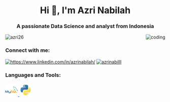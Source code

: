 <h1 align="center">Hi 👋, I'm Azri Nabilah</h1>
<h3 align="center">A passionate Data Science and analyst from Indonesia</h3>
<img align="right" alt="coding" widht="400" src="https://github.com/user-attachments/assets/18f8be81-652f-4b31-9571-7f06669b88c6">
<p align="left"> <img src="https://komarev.com/ghpvc/?username=azri26&label=Profile%20views&color=0e75b6&style=flat" alt="azri26" /> </p>

<h3 align="left">Connect with me:</h3>
<p align="left">
<a href="https://linkedin.com/in/https://www.linkedin.com/in/azrinabilah/" target="blank"><img align="center" src="https://raw.githubusercontent.com/rahuldkjain/github-profile-readme-generator/master/src/images/icons/Social/linked-in-alt.svg" alt="https://www.linkedin.com/in/azrinabilah/" height="30" width="40" /></a>
<a href="https://instagram.com/azrinabilll" target="blank"><img align="center" src="https://raw.githubusercontent.com/rahuldkjain/github-profile-readme-generator/master/src/images/icons/Social/instagram.svg" alt="azrinabilll" height="30" width="40" /></a>
</p>

<h3 align="left">Languages and Tools:</h3>
<p align="left"> <a href="https://www.mysql.com/" target="_blank" rel="noreferrer"> <img src="https://raw.githubusercontent.com/devicons/devicon/master/icons/mysql/mysql-original-wordmark.svg" alt="mysql" width="40" height="40"/> </a> <a href="https://www.python.org" target="_blank" rel="noreferrer"> <img src="https://raw.githubusercontent.com/devicons/devicon/master/icons/python/python-original.svg" alt="python" width="40" height="40"/> </a> </p>

